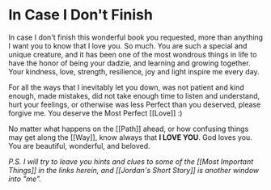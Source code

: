 # In Case I Don't Finish

In case I don't finish this wonderful book you requested, more than anything I want you to know that I love you. So much. You are such a special and unique creature, and it has been one of the most wondrous things in life to have the honor of being your dadzie, and learning and growing together. Your kindness, love, strength, resilience, joy and light inspire me every day. 

For all the ways that I inevitably let you down, was not patient and kind enough, made mistakes, did not take enough time to listen and understand, hurt your feelings, or otherwise was less Perfect than you deserved, please forgive me. You deserve the Most Perfect [[Love]] :) 

No matter what happens on the [[Path]] ahead, or how confusing things may get along the [[Way]], know always that **I LOVE YOU**. God loves you. You are beautiful, wonderful, and beloved. 

_P.S. I will try to leave you hints and clues to some of the [[Most Important Things]] in the links herein, and [[Jordan's Short Story]] is another window into "me"._ 
